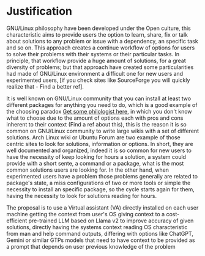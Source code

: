 # Justification

GNU/Linux philosophy have been developed under the Open culture, this characteristic aims to provide users the option to learn, share, fix or talk about solutions to any problem or issue with a dependency, an specific task and so on. This approach creates a continue workflow of options for users to solve their problems with their systems or their particular tasks. In principle, that workflow provide a huge amount of solutions, for a great diversity of problems; but that approach have created some particularities had made of GNU/Linux environment a difficult one for new users and experimented users, [if you check sites like SourceForge you will quickly realize that - Find a better ref].

It is well known on GNU/Linux community that you can install at least two different packages for anything you need to do, which is a good example of the choosing paradox [Get some philologist here](https://en.wikipedia.org/wiki/The_Paradox_of_Choice), in which you don't know what to choose due to the amount of options each with pros and cons inherent to their context (Find a ref about this), this is the reason it is so common on GNU/Linux community to write large wikis with a set of different solutions. Arch Linux wiki or Ubuntu Forum are two example of those centric sites to look for solutions, information or options. In short, they are well documented and organized, indeed it is so common for new users to have the necessity of keep looking for hours a solution, a system could provide with a short sente, a command or a package, what is the most common solutions users are looking for. In the other hand, when experimented users have a problem those problems generally are related to package's state, a miss configurations of two or more tools or simple the necessity to install an specific package, so the cycle starts again for them, having the necessity to look for solutions reading for hours.

[comment]: <> (Expand here about Users needs and problems)

The proposal is to use a Virtual assistant (VA) directly installed on each user machine getting the context from user's OS giving context to a cost-efficient pre-trained LLM based on Llama v2 to improve accuracy of given solutions, directly having the systems context reading OS characteristic from man and help command outputs, differing with options like ChatGPT, Gemini or similar GTPs models that need to have context to be provided as a prompt that depends on user previous knowledge of the problem